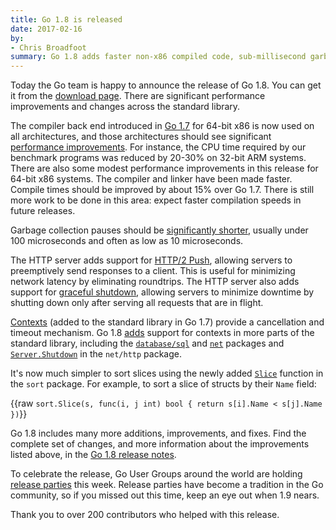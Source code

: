 ```yaml
---
title: Go 1.8 is released
date: 2017-02-16
by:
- Chris Broadfoot
summary: Go 1.8 adds faster non-x86 compiled code, sub-millisecond garbage collection pauses, HTTP/2 push, and more.
---
```



Today the Go team is happy to announce the release of Go 1.8.
You can get it from the [download page](/dl/).
There are significant performance improvements and changes across the standard library.

The compiler back end introduced in [Go 1.7](https://blog.golang.org/go1.7) for 64-bit x86 is now used
on all architectures, and those architectures should see significant [performance improvements](/doc/go1.8#compiler).
For instance, the CPU time required by our benchmark programs was reduced by 20-30% on 32-bit ARM systems.
There are also some modest performance improvements in this release for 64-bit x86 systems.
The compiler and linker have been made faster.
Compile times should be improved by about 15% over Go 1.7.
There is still more work to be done in this area: expect faster compilation speeds in future releases.

Garbage collection pauses should be [significantly shorter](/doc/go1.8#gc),
usually under 100 microseconds and often as low as 10 microseconds.

The HTTP server adds support for [HTTP/2 Push](/doc/go1.8#h2push),
allowing servers to preemptively send responses to a client.
This is useful for minimizing network latency by eliminating roundtrips.
The HTTP server also adds support for [graceful shutdown](/doc/go1.8#http_shutdown),
allowing servers to minimize downtime by shutting down only after serving all requests that are in flight.

[Contexts](/pkg/context/) (added to the standard library in Go 1.7)
provide a cancellation and timeout mechanism.
Go 1.8 [adds](/doc/go1.8#more_context) support for contexts in more parts of the standard library,
including the [`database/sql`](/pkg/database/sql) and [`net`](/pkg/net) packages
and [`Server.Shutdown`](http://beta.golang.org/pkg/net/http/#Server.Shutdown) in the `net/http` package.

It's now much simpler to sort slices using the newly added [`Slice`](/pkg/sort/#Slice)
function in the `sort` package. For example, to sort a slice of structs by their `Name` field:

{{raw `
	sort.Slice(s, func(i, j int) bool { return s[i].Name < s[j].Name })
`}}

Go 1.8 includes many more additions, improvements, and fixes.
Find the complete set of changes, and more information about the improvements listed above, in the
[Go 1.8 release notes](/doc/go1.8.html).

To celebrate the release, Go User Groups around the world are holding [release parties](https://github.com/golang/go/wiki/Go-1.8-release-party) this week.
Release parties have become a tradition in the Go community, so if you missed out this time, keep an eye out when 1.9 nears.

Thank you to over 200 contributors who helped with this release.
